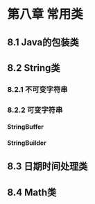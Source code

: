# 第八章 常用类

## 8.1 Java的包装类

## 8.2 String类

### 8.2.1 不可变字符串

### 8.2.2 可变字符串

#### StringBuffer

#### StringBuilder

## 8.3 日期时间处理类

## 8.4 Math类